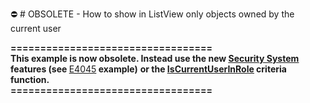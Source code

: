 ⛔ # OBSOLETE - How to show in ListView only objects owned by the current user


<p><strong>==================================<br />This example is now obsolete. </strong><strong>Instead u</strong><strong>se the </strong><strong>new </strong><a href="http://documentation.devexpress.com/#Xaf/CustomDocument3361"><strong><u>Security System</u></strong></a><strong> feature</strong><strong>s</strong><strong> (</strong><strong>see </strong><a href="https://www.devexpress.com/Support/Center/p/E4045">E4045</a><strong> example</strong><strong>)</strong> <strong>or the </strong><a href="http://documentation.devexpress.com/#Xaf/CustomDocument3307"><strong><u>IsCurrentUserInRole</u></strong></a><strong> criteria function</strong><strong>.</strong><strong><br />==================================</strong>
